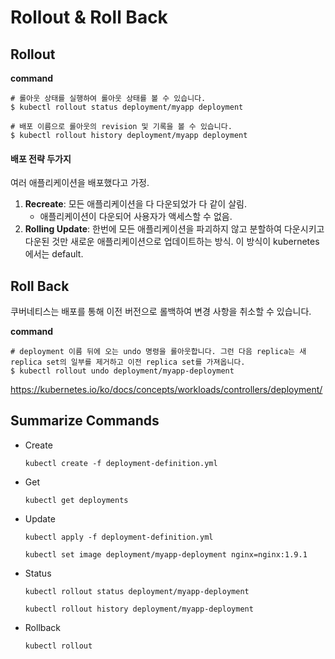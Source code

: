 # Rollout & Roll Back



## Rollout

**command**

```
# 롤아웃 상태를 실행하여 롤아웃 상태를 볼 수 있습니다.
$ kubectl rollout status deployment/myapp deployment
```

```
# 배포 이름으로 롤아웃의 revision 및 기록을 볼 수 있습니다.
$ kubectl rollout history deployment/myapp deployment
```



#### 배포 전략 두가지

여러 애플리케이션을 배포했다고 가정.

1. **Recreate**: 모든 애플리케이션을 다 다운되었가 다 같이 살림.
   - 애플리케이션이 다운되어 사용자가 액세스할 수 없음.
2. **Rolling Update**: 한번에 모든 애플리케이션을 파괴하지 않고 분할하여 다운시키고 다운된 것만 새로운 애플리케이션으로 업데이트하는 방식. 이 방식이 kubernetes에서는 default.



## Roll Back

쿠버네티스는 배포를 통해 이전 버전으로 롤백하여 변경 사항을 취소할 수 있습니다.



**command**

```
# deployment 이름 뒤에 오는 undo 명령을 롤아웃합니다. 그런 다음 replica는 새 replica set의 일부를 제거하고 이전 replica set를 가져옵니다.
$ kubectl rollout undo deployment/myapp-deployment
```

https://kubernetes.io/ko/docs/concepts/workloads/controllers/deployment/



## Summarize Commands

- Create

  `kubectl create -f deployment-definition.yml`

- Get

  `kubectl get deployments`

- Update

  `kubectl apply -f deployment-definition.yml`

  `kubectl set image deployment/myapp-deployment nginx=nginx:1.9.1`

- Status

  `kubectl rollout status deployment/myapp-deployment`

  `kubectl rollout history deployment/myapp-deployment`

- Rollback

  `kubectl rollout`

